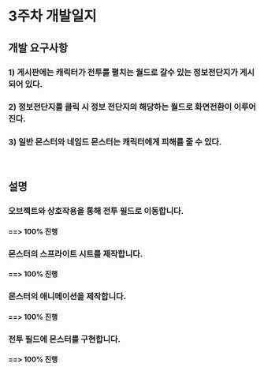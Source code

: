 # 3주차 개발일지

## 개발 요구사항

### 1) 게시판에는 캐릭터가 전투를 펼치는 월드로 갈수 있는 정보전단지가 게시되어 있다.
### 2) 정보전단지를 클릭 시 정보 전단지의 해당하는 월드로 화면전환이 이루어진다.
### 3) 일반 몬스터와 네임드 몬스터는 캐릭터에게 피해를 줄 수 있다.

<br>

## 설명

### 오브젝트와 상호작용을 통해 전투 필드로 이동합니다.
#### ==> 100% 진행
### 몬스터의 스프라이트 시트를 제작합니다.
#### ==> 100% 진행
### 몬스터의 애니메이션을 제작합니다.
#### ==> 100% 진행
### 전투 필드에 몬스터를 구현합니다.
#### ==> 100% 진행
